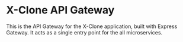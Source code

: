 # X-Clone API Gateway

This is the API Gateway for the X-Clone application, built with Express Gateway. It acts as a single entry point for the all microservices.
